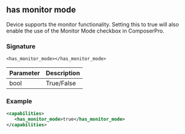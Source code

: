 ## has monitor mode

Device supports the monitor functionality. Setting this to true will also enable the use of the Monitor Mode checkbox in ComposerPro.


### Signature

`<has_monitor_mode></has_monitor_mode> `


| Parameter | Description |
| --- | --- |
| bool | True/False |


### Example

```xml
<capabilities>
   <has_monitor_mode>true</has_monitor_mode>
</capabilities>
```
